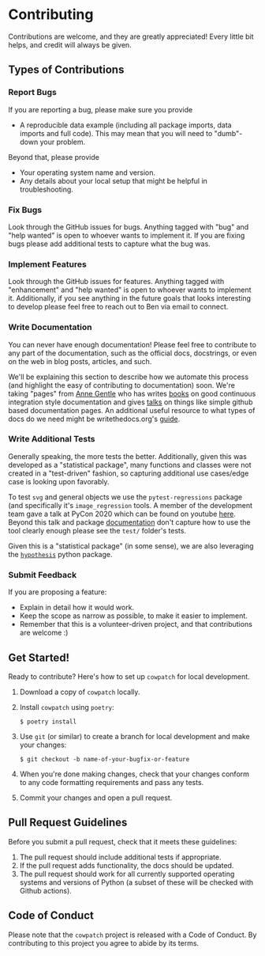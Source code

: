 # Contributing

Contributions are welcome, and they are greatly appreciated! Every little bit
helps, and credit will always be given.

## Types of Contributions

### Report Bugs

If you are reporting a bug, please make sure you provide

* A reproducible data example (including all package imports, data imports and
full code). This may mean that you will need to "dumb"-down your problem.

Beyond that, please provide

* Your operating system name and version.
* Any details about your local setup that might be helpful in troubleshooting.

### Fix Bugs

Look through the GitHub issues for bugs. Anything tagged with "bug" and "help
wanted" is open to whoever wants to implement it. If you are fixing bugs please
add additional tests to capture what the bug was.

### Implement Features

Look through the GitHub issues for features. Anything tagged with "enhancement"
and "help wanted" is open to whoever wants to implement it. Additionally, if you
see anything in the future goals that looks interesting to develop please feel
free to reach out to Ben via email to connect.

### Write Documentation

You can never have enough documentation! Please feel free to contribute to any
part of the documentation, such as the official docs, docstrings, or even 
on the web in blog posts, articles, and such.

We'll be explaining this section to describe how we automate this process (and
highlight the easy of contributing to documentation) soon. We're taking "pages"
from [Anne Gentle](https://www.docslikecode.com/about/) who has writes
[books](https://www.docslikecode.com) on
good continuous integration style documentation and gives
[talks](https://www.youtube.com/watch?v=vM4vw2L-mG0&list=PL2k86RlAekM99X06brRLLp8Is1Jexw5wd&index=14)
on things like simple github based documentation pages. An additional useful
resource to what types of docs do we need might be writethedocs.org's [guide](https://www.writethedocs.org/guide/).

### Write Additional Tests

Generally speaking, the more tests the better. Additionally, given this was
developed as a "statistical package", many functions and classes were not
created in a "test-driven" fashion, so capturing additional use cases/edge case
is looking upon favorably.

To test `svg` and general objects we use the `pytest-regressions` package (and
specifically it's `image_regression` tools. A member of the development team
gave a talk at PyCon 2020 which can be found on youtube
[here](https://youtu.be/YBuVGx3EYSY?t=1423). Beyond this talk and
package [documentation](https://pytest-regressions.readthedocs.io/) don't
capture how to use the tool clearly enough please see the `test/` folder's
tests.

Given this is a "statistical package" (in some sense), we are also leveraging
the [`hypothesis`](https://hypothesis.readthedocs.io/en/latest/) python package.

### Submit Feedback

If you are proposing a feature:

* Explain in detail how it would work.
* Keep the scope as narrow as possible, to make it easier to implement.
* Remember that this is a volunteer-driven project, and that contributions
  are welcome :)

## Get Started!

Ready to contribute? Here's how to set up `cowpatch` for local development.

1. Download a copy of `cowpatch` locally.
2. Install `cowpatch` using `poetry`:

    ```console
    $ poetry install
    ```

3. Use `git` (or similar) to create a branch for local development and make your changes:

    ```console
    $ git checkout -b name-of-your-bugfix-or-feature
    ```

4. When you're done making changes, check that your changes conform to any code formatting requirements and pass any tests.

5. Commit your changes and open a pull request.

## Pull Request Guidelines

Before you submit a pull request, check that it meets these guidelines:

1. The pull request should include additional tests if appropriate.
2. If the pull request adds functionality, the docs should be updated.
3. The pull request should work for all currently supported operating systems and versions of Python (a subset of these will be checked with Github actions).

## Code of Conduct

Please note that the `cowpatch` project is released with a 
Code of Conduct. By contributing to this project you agree to abide by its terms.
